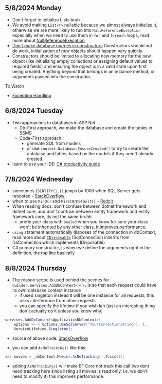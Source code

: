 ## 5/8/2024 Monday
- Don't forget to initialize Lists bruh
- We avoid making `List<T>` nullable because we almost always initialize it, otherwise we are more likely to run into `NullReferenceException` especially  when we need to use them in `for` and `foreach` loops, read more about [NullReferenceExecption](https://stackoverflow.com/questions/4660142/what-is-a-nullreferenceexception-and-how-do-i-fix-it)
- [Don't make database queries in constructors](https://softwareengineering.stackexchange.com/questions/392905/should-one-make-the-database-calls-in-the-constructor-or-method-of-a-class#:~:text=So%20if%20you%20put%20the,you%20are%20hitting%20the%20database.) Constructors should not do work, initialization of new objects should happen very quickly.
- Constructors should be limited to allocating new memory for the new object (like initializing empty collections or assigning default values to required fields) and ensuring the object is in a valid state upon first being created. Anything beyond that belongs in an instance method, or arguments passed into the constructor. 

To Watch
- [Exception Handling](https://www.youtube.com/watch?v=aBMfdTNwKBI) 

## 6/8/2024 Tuesday
- Two approaches to databases in ASP.Net
	- Db-First approach, we make the database and create the tables in SSMS
	- Code-First approach:
		- generate SQL from models
		- or use `context.Database.EnsureCreated()` to try to create the database and tables based on the models if they aren't already created. 
- learn to use your IDE: [C# productivity guide](https://learn.microsoft.com/en-us/visualstudio/ide/csharp-developer-productivity?view=vs-2022&utm_source=VisualStudio&utm_medium=aspnet-getstarted&utm_campaign=VisualStudio)

## 7/8/2024 Wednesday
- sometimes `IDENTITY(1,1)` jumps by 1000 when SQL Server gets rebooted - [StackOverflow](https://stackoverflow.com/questions/17587094/identity-column-value-suddenly-jumps-to-1001-in-sql-server)
- when to use `Find()` and `FirstOrDefault()` - [Reddit](https://www.reddit.com/r/dotnet/comments/1bvjubg/employ_the_usage_of_find_instead_of/)
- When reading docs: don't confuse between dotnet framework and dotnet core, and don't confuse between entity framework and entity framework core, its not the same bruhh
	- prefix your class with `sealed` when you know for sure your class won't be inherited by any other class, it improves performance.
- `using` statement automatically disposes of the connection in dbContext, read more about [`IDisposable`]() (SqlConnection inherits from DbConnection which implements IDisposable)
- C# primary constructor, is when we define the arguments right in the definition, the top line basically

## 8/8/2024 Thursday
- The reason scope is used behind the scenes for `builder.Services.AddDbContext<>();` is so that each request could have its own database context instance
	- if used singleton instead it will be one instance for all requests, this risks interference from other requests
	- you can specify the lifetime if you wish lah (just an interesting thing don't actually do it unless you know why) 
```csharp
services.AddDbContext<ApplicationDbContext>(
    options => { options.UseSqlServer("YourConnectionString"); },
    ServiceLifetime.Singleton);
```
- source of above code: [StackOverflow](https://stackoverflow.com/questions/29153748/singleton-scope-for-efs-dbcontext)

- you can add `AsNoTracking()` like this:
```c#
var movies = _dbContext.Movies.AsNoTracking().ToList();
```
-  adding `AsNoTracking()` will make EF Core not track this call (we dont need tracking here since listing all movies is read only, i.e. we don't need to modify it) this improves performance.

